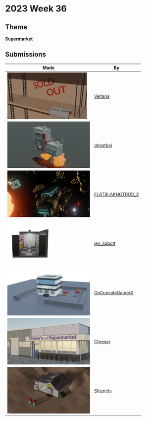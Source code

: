 # 2023 Week 36


## Theme

**Supermarket**


## Submissions

| Made | By |
|------|----|
| <img src="./Veltana/soldouttoiletpaper.png" height="150" /> | [Veltana](./Veltana/) |
| <img src="./ghostboi/flying_supermarket_render.png" height="150" /> | [ghostboi](./ghostboi/) |
| <img src="./FLATBLAKHOTROD_3/Space_market_08.png" height="150" /> | [FLATBLAKHOTROD_3](./FLATBLAKHOTROD_3/) |
| <img src="./jen_abbott/supermarket-sep2023-jsa.png" height="150" /> | [jen_abbott](./jen_abbott/) |
| <img src="./OnConsoleGamerX/supermarket.png" height="150" /> | [OnConsoleGamerX](./OnConsoleGamerX/) |
| <img src="./Chreser/untitled.png" height="150" /> | [Chreser](./Chreser/) |
| <img src="./Shiznitts/untitled.png" height="150" /> | [Shiznitts](./Shiznitts/) |
